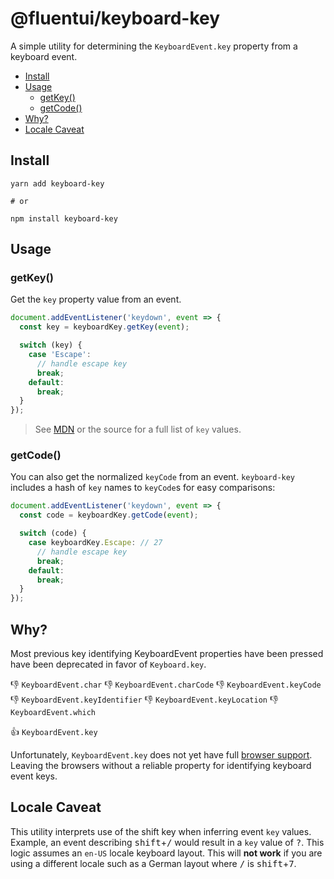 # @fluentui/keyboard-key

A simple utility for determining the `KeyboardEvent.key` property from a keyboard event.

<!-- toc -->

- [Install](#install)
- [Usage](#usage)
  - [getKey()](#getkey)
  - [getCode()](#getcode)
- [Why?](#why)
- [Locale Caveat](#locale-caveat)

<!-- tocstop -->

## Install

```
yarn add keyboard-key

# or

npm install keyboard-key
```

## Usage

### getKey()

Get the `key` property value from an event.

```js
document.addEventListener('keydown', event => {
  const key = keyboardKey.getKey(event);

  switch (key) {
    case 'Escape':
      // handle escape key
      break;
    default:
      break;
  }
});
```

> See [MDN][2] or the source for a full list of `key` values.

### getCode()

You can also get the normalized `keyCode` from an event. `keyboard-key` includes a hash of `key` names to `keyCode`s for easy comparisons:

```js
document.addEventListener('keydown', event => {
  const code = keyboardKey.getCode(event);

  switch (code) {
    case keyboardKey.Escape: // 27
      // handle escape key
      break;
    default:
      break;
  }
});
```

## Why?

Most previous key identifying KeyboardEvent properties have been pressed have been deprecated in favor of `Keyboard.key`.

:-1: `KeyboardEvent.char`
:-1: `KeyboardEvent.charCode`
:-1: `KeyboardEvent.keyCode`
:-1: `KeyboardEvent.keyIdentifier`
:-1: `KeyboardEvent.keyLocation`
:-1: `KeyboardEvent.which`

:+1: `KeyboardEvent.key`

Unfortunately, `KeyboardEvent.key` does not yet have full [browser support][3]. Leaving the browsers without a reliable property for identifying keyboard event keys.

## Locale Caveat

This utility interprets use of the shift key when inferring event `key` values. Example, an event describing <kbd>shift</kbd>+<kbd>/</kbd> would result in a `key` value of <kbd>?</kbd>. This logic assumes an `en-US` locale keyboard layout. This will **not work** if you are using a different locale such as a German layout where <kbd>/</kbd> is <kbd>shift</kbd>+<kbd>7</kbd>.

[1]: https://developer.mozilla.org/en-US/docs/Web/API/KeyboardEvent/key
[2]: https://developer.mozilla.org/en-US/docs/Web/API/KeyboardEvent/key/Key_Values
[3]: http://caniuse.com/#feat=keyboardevent-key
